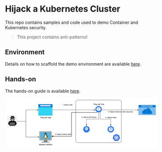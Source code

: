 # Hijack a Kubernetes Cluster

This repo contains samples and code used to demo Container and Kubernetes security.

> This project contains anti-patterns!

## Environment

Details on how to scaffold the demo environment are available [here](./docs/env.md).

## Hands-on

The hands-on guide is available [here](./docs/hands-on.md).

![Hijack Kubernetes](./docs/hijack-kubernetes.png)


